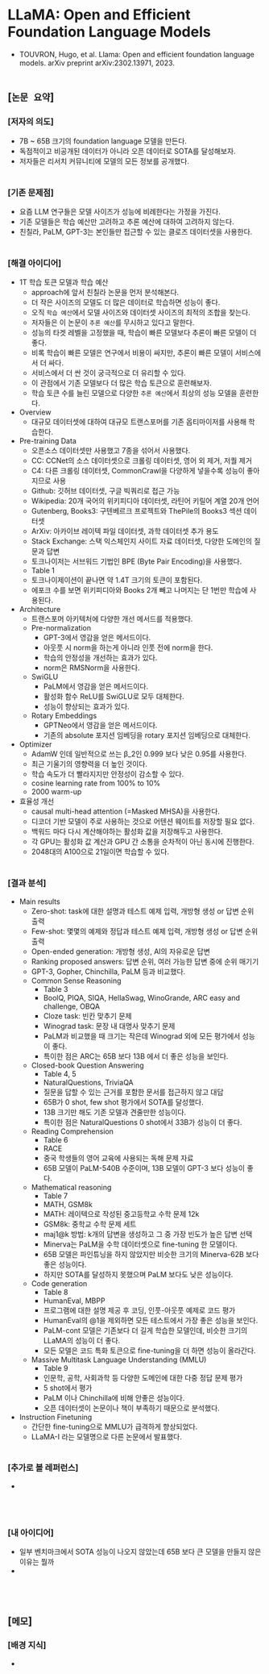 # LLaMA: Open and Efficient Foundation Language Models
* TOUVRON, Hugo, et al. Llama: Open and efficient foundation language models. arXiv preprint arXiv:2302.13971, 2023.
<br><br>

## [`논문 요약`]

### [저자의 의도]
* 7B ~ 65B 크기의 foundation language 모델을 만든다.
* 독점적이고 비공개된 데이터가 아니라 오픈 데이터로 SOTA를 달성해보자.
* 저자들은 리서치 커뮤니티에 모델의 모든 정보를 공개했다.
<br><br>

### [기존 문제점]
* 요즘 LLM 연구들은 모델 사이즈가 성능에 비례한다는 가정을 가진다.
* 기존 모델들은 학습 예산만 고려하고 추론 예산에 대하여 고려하지 않는다.
* 친칠라, PaLM, GPT-3는 본인들만 접근할 수 있는 클로즈 데이터셋을 사용한다.
<br><br>

### [해결 아이디어]
* 1T 학습 토큰 모델과 학습 예산
    * approach에 앞서 친칠라 논문을 먼저 분석해본다.
    * 더 작은 사이즈의 모델도 더 많은 데이터로 학습하면 성능이 좋다. 
    * 오직 `학습 예산`에서 모델 사이즈와 데이터셋 사이즈의 최적의 조합을 찾는다.
    * 저자들은 이 논문이 `추론 예산`를 무시하고 있다고 말한다.
    * 성능의 타겟 레벨을 고정했을 때, 학습이 빠른 모델보다 추론이 빠른 모델이 더 좋다.
    * 비록 학습이 빠른 모델은 연구에서 비용이 싸지만, 추론이 빠른 모델이 서비스에서 더 싸다.
    * 서비스에서 더 싼 것이 궁극적으로 더 유리할 수 있다.
    * 이 관점에서 기존 모델보다 더 많은 학습 토큰으로 훈련해보자.
    * 학습 토큰 수를 늘린 모델으로 다양한 `추론 예산`에서 최상의 성능 모델을 훈련한다.
* Overview
    * 대규모 데이터셋에 대하여 대규모 트랜스포머를 기존 옵티마이저를 사용해 학습한다.
* Pre-training Data
    * 오픈소스 데이터셋만 사용했고 7종을 섞어서 사용했다.
    * CC: CCNet의 소스 데이터셋으로 크롤링 데이터셋, 영어 외 제거, 저퀄 제거
    * C4: 다른 크롤링 데이터셋, CommonCrawl을 다양하게 넣을수록 성능이 좋아지므로 사용
    * Github: 깃허브 데이터셋, 구글 빅쿼리로 접근 가능
    * Wikipedia: 20개 국어의 위키피디아 데이터셋, 라틴어 키릴어 계열 20개 언어
    * Gutenberg, Books3: 구텐베르크 프로젝트와 ThePile의 Books3 섹션 데이터셋
    * ArXiv: 아카이브 레이텍 파일 데이터셋, 과학 데이터셋 추가 용도
    * Stack Exchange: 스택 익스체인지 사이트 자료 데이터셋, 다양한 도메인의 질문과 답변
    * 토크나이저는 서브워드 기법인 BPE (Byte Pair Encoding)을 사용했다.
    * Table 1
    * 토크나이제이션이 끝나면 약 1.4T 크기의 토큰이 포함된다.
    * 에포크 수를 보면 위키피디아와 Books 2개 빼고 나머지는 단 1번만 학습에 사용된다.
* Architecture
    * 트랜스포머 아키텍처에 다양한 개선 메서드를 적용했다.
    * Pre-normalization
        * GPT-3에서 영감을 얻은 메서드이다.
        * 아웃풋 시 norm을 하는게 아니라 인풋 전에 norm을 한다.
        * 학습의 안정성을 개선하는 효과가 있다.
        * norm은 RMSNorm을 사용한다.
    * SwiGLU
        * PaLM에서 영감을 얻은 메서드이다.
        * 활성화 함수 ReLU를 SwiGLU로 모두 대체한다.
        * 성능이 향상되는 효과가 있다.
    * Rotary Embeddings
        * GPTNeo에서 영감을 얻은 메서드이다.
        * 기존의 absolute 포지션 임베딩을 rotary 포지션 임베딩으로 대체한다.
* Optimizer
    * AdamW 인데 일반적으로 쓰는 β_2인 0.999 보다 낮은 0.95를 사용한다.
    * 최근 기울기의 영향력을 더 높인 것이다.
    * 학습 속도가 더 빨라지지만 안정성이 감소할 수 있다.
    * cosine learning rate from 100% to 10%
    * 2000 warm-up
* 효율성 개선
    * causal multi-head attention (=Masked MHSA)을 사용한다.
    * 디코더 기반 모델이 주로 사용하는 것으로 어텐션 웨이트를 저장할 필요 없다.
    * 백워드 마다 다시 계산해야하는 활성화 값을 저장해두고 사용한다.
    * 각 GPU는 활성화 값 계산과 GPU 간 소통을 순차적이 아닌 동시에 진행한다.
    * 2048대의 A100으로 21일이면 학습할 수 있다.
<br><br>

### [결과 분석]
* Main results
    * Zero-shot: task에 대한 설명과 테스트 예제 입력, 개방형 생성 or 답변 순위 출력
    * Few-shot: 몇몇의 예제와 정답과 테스트 예제 입력, 개방형 생성 or 답변 순위 출력
    * Open-ended generation: 개방형 생성, AI의 자유로운 답변
    * Ranking proposed answers: 답변 순위, 여러 가능한 답변 중에 순위 매기기
    * GPT-3, Gopher, Chinchilla, PaLM 등과 비교했다.
    * Common Sense Reasoning
        * Table 3
        * BoolQ, PIQA, SIQA, HellaSwag, WinoGrande, ARC easy and challenge, OBQA
        * Cloze task: 빈칸 맞추기 문제
        * Winograd task: 문장 내 대명사 맞추기 문제
        * PaLM과 비교했을 때 크기는 작은데 Winograd 외에 모든 평가에서 성능이 좋다.
        * 특이한 점은 ARC는 65B 보다 13B 에서 더 좋은 성능을 보인다.
    * Closed-book Question Answering
        * Table 4, 5
        * NaturalQuestions, TriviaQA
        * 질문을 답할 수 있는 근거를 포함한 문서를 접근하지 않고 대답
        * 65B가 0 shot, few shot 평가에서 SOTA를 달성했다.
        * 13B 크기만 해도 기존 모델과 견줄만한 성능이다.
        * 특이한 점은 NaturalQuestions 0 shot에서 33B가 성능이 더 좋다.
    * Reading Comprehension
        * Table 6
        * RACE
        * 중국 학생들의 영어 교육에 사용되는 독해 문제 자료
        * 65B 모델이 PaLM-540B 수준이며, 13B 모델이 GPT-3 보다 성능이 좋다.
    * Mathematical reasoning
        * Table 7
        * MATH, GSM8k
        * MATH: 레이텍으로 작성된 중고등학교 수학 문제 12k
        * GSM8k: 중학교 수학 문제 세트
        * maj1@k 방법: k개의 답변을 생성하고 그 중 가장 빈도가 높은 답변 선택
        * Minerva는 PaLM을 수학 데이터셋으로 fine-tuning 한 모델이다.
        * 65B 모델은 파인튜닝을 하지 않았지만 비슷한 크기의 Minerva-62B 보다 좋은 성능이다.
        * 하지만 SOTA를 달성하지 못했으며 PaLM 보다도 낮은 성능이다.
    * Code generation
        * Table 8
        * HumanEval, MBPP
        * 프로그램에 대한 설명 제공 후 코딩, 인풋-아웃풋 예제로 코드 평가
        * HumanEval의 @1을 제외하면 모든 테스트에서 가장 좋은 성능을 보인다.
        * PaLM-cont 모델은 기존보다 더 길게 학습한 모델인데, 비슷한 크기의 LLaMA의 성능이 더 좋다.
        * 모든 모델은 코드 특화 토큰으로 fine-tuning을 더 하면 성능이 올라간다.
    * Massive Multitask Language Understanding (MMLU)
        * Table 9
        * 인문학, 공학, 사회과학 등 다양한 도메인에 대한 다중 정답 문제 평가
        * 5 shot에서 평가
        * PaLM 이나 Chinchilla에 비해 안좋은 성능이다.
        * 오픈 데이터셋이 논문이나 책이 부족하기 때문으로 분석했다.
* Instruction Finetuning
    * 간단한 fine-tuning으로 MMLU가 급격하게 향상되었다.
    * LLaMA-I 라는 모델명으로 다른 논문에서 발표했다.
<br><br>

### [추가로 볼 레퍼런스]
* 
<br><br>

### [내 아이디어]
* 일부 벤치마크에서 SOTA 성능이 나오지 않았는데 65B 보다 큰 모델을 만들지 않은 이유는 뭘까
* 
<br><br>



## [`메모`]

### [배경 지식]
* 
<br><br>


